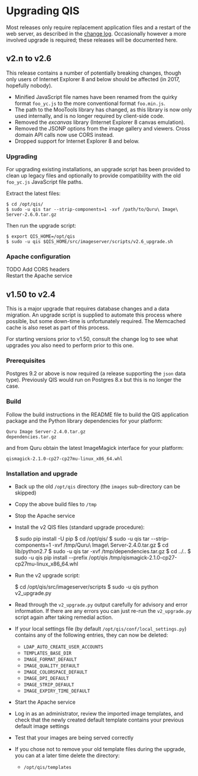 # Upgrading QIS

Most releases only require replacement application files and a restart of the
web server, as described in the [change log](changelog.md). Occasionally however
a more involved upgrade is required; these releases will be documented here.

## v2.n to v2.6

This release contains a number of potentially breaking changes, though only
users of Internet Explorer 8 and below should be affected
(in 2017, hopefully nobody).

* Minified JavaScript file names have been renamed from the quirky format
  `foo_yc.js` to the more conventional format `foo.min.js`.
* The path to the MooTools library has changed, as this library is now only
  used internally, and is no longer required by client-side code.
* Removed the _excanvas_ library (Internet Explorer 8 canvas emulation).
* Removed the JSONP options from the image gallery and viewers.
  Cross domain API calls now use CORS instead.
* Dropped support for Internet Explorer 8 and below.

### Upgrading

For upgrading existing installations, an upgrade script has been provided to clean up
legacy files and optionally to provide compatibility with the old `foo_yc.js`
JavaScript file paths.

Extract the latest files:

    $ cd /opt/qis/
    $ sudo -u qis tar --strip-components=1 -xvf /path/to/Quru\ Image\ Server-2.6.0.tar.gz

Then run the upgrade script:

    $ export QIS_HOME=/opt/qis
    $ sudo -u qis $QIS_HOME/src/imageserver/scripts/v2.6_upgrade.sh

### Apache configuration

TODO Add CORS headers  
Restart the Apache service

## v1.50 to v2.4

This is a major upgrade that requires database changes and a data migration.
An upgrade script is supplied to automate this process where possible, but some
down-time is unfortunately required. The Memcached cache is also reset as part of
this process.

For starting versions prior to v1.50, consult the change log to see what upgrades
you also need to perform prior to this one.

### Prerequisites

Postgres 9.2 or above is now required (a release supporting the `json` data type).
Previously QIS would run on Postgres 8.x but this is no longer the case.

### Build

Follow the build instructions in the README file to build the QIS application
package and the Python library dependencies for your platform:

    Quru Image Server-2.4.0.tar.gz
    dependencies.tar.gz

and from Quru obtain the latest ImageMagick interface for your platform:

    qismagick-2.1.0-cp27-cp27mu-linux_x86_64.whl

### Installation and upgrade

* Back up the old `/opt/qis` directory (the `images` sub-directory can be skipped)
* Copy the above build files to `/tmp`
* Stop the Apache service
* Install the v2 QIS files (standard upgrade procedure):

    $ sudo pip install -U pip
    $ cd /opt/qis/
    $ sudo -u qis tar --strip-components=1 -xvf /tmp/Quru\ Image\ Server-2.4.0.tar.gz
    $ cd lib/python2.7
    $ sudo -u qis tar -xvf /tmp/dependencies.tar.gz
    $ cd ../..
    $ sudo -u qis pip install --prefix /opt/qis /tmp/qismagick-2.1.0-cp27-cp27mu-linux_x86_64.whl

* Run the v2 upgrade script:

    $ cd /opt/qis/src/imageserver/scripts
    $ sudo -u qis python v2_upgrade.py

* Read through the `v2_upgrade.py` output carefully for advisory and error information.
  If there are any errors you can just re-run the `v2_upgrade.py` script again
  after taking remedial action.
* If your local settings file (by default `/opt/qis/conf/local_settings.py`)
  contains any of the following entries, they can now be deleted:
  * `LDAP_AUTO_CREATE_USER_ACCOUNTS`
  * `TEMPLATES_BASE_DIR`
  * `IMAGE_FORMAT_DEFAULT`
  * `IMAGE_QUALITY_DEFAULT`
  * `IMAGE_COLORSPACE_DEFAULT`
  * `IMAGE_DPI_DEFAULT`
  * `IMAGE_STRIP_DEFAULT`
  * `IMAGE_EXPIRY_TIME_DEFAULT`
* Start the Apache service
* Log in as an administrator,
  review the imported image templates,
  and check that the newly created default template contains your previous default image settings
* Test that your images are being served correctly
* If you chose not to remove your old template files during the upgrade,
  you can at a later time delete the directory:
  * `/opt/qis/templates`
